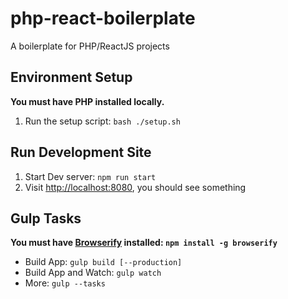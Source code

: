 # php-react-boilerplate
A boilerplate for PHP/ReactJS projects

## Environment Setup

**You must have PHP installed locally.**

1. Run the setup script: `bash ./setup.sh`

## Run Development Site

1. Start Dev server: `npm run start`
2. Visit [http://localhost:8080](http://localhost:8080), you should see something


## Gulp Tasks

**You must have [Browserify](http://browserify.org/) installed: `npm install -g browserify`**

* Build App: `gulp build [--production]`
* Build App and Watch: `gulp watch`
* More: `gulp --tasks`
